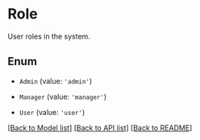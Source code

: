 # Role

User roles in the system.

## Enum

* `Admin` (value: `'admin'`)

* `Manager` (value: `'manager'`)

* `User` (value: `'user'`)

[[Back to Model list]](../README.md#documentation-for-models) [[Back to API list]](../README.md#documentation-for-api-endpoints) [[Back to README]](../README.md)
